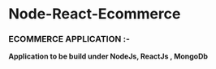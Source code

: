 # Node-React-Ecommerce
### ECOMMERCE APPLICATION :-

**Application to be build under NodeJs, ReactJs , MongoDb**
